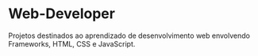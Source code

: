 # Web-Developer

Projetos destinados ao aprendizado de desenvolvimento web envolvendo Frameworks, HTML, CSS e JavaScript.
